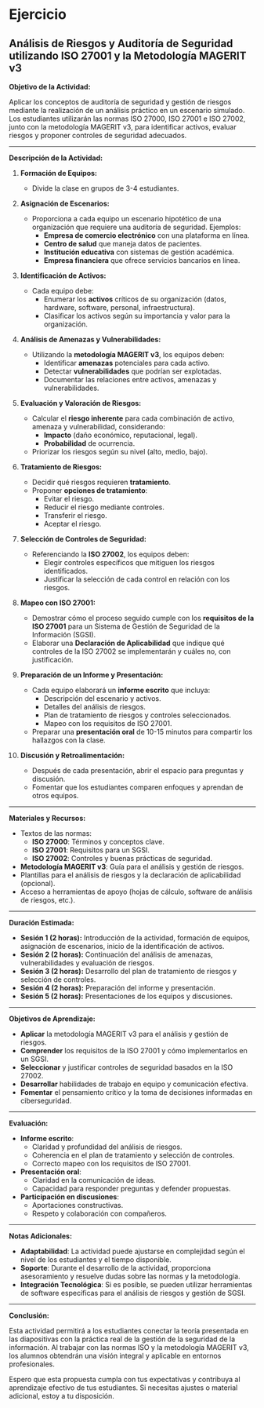 # Ejercicio
## Análisis de Riesgos y Auditoría de Seguridad utilizando ISO 27001 y la Metodología MAGERIT v3

**Objetivo de la Actividad:**

Aplicar los conceptos de auditoría de seguridad y gestión de riesgos mediante la realización de un análisis práctico en un escenario simulado. Los estudiantes utilizarán las normas ISO 27000, ISO 27001 e ISO 27002, junto con la metodología MAGERIT v3, para identificar activos, evaluar riesgos y proponer controles de seguridad adecuados.

---

**Descripción de la Actividad:**

1. **Formación de Equipos:**
    
    - Divide la clase en grupos de 3-4 estudiantes.
2. **Asignación de Escenarios:**
    
    - Proporciona a cada equipo un escenario hipotético de una organización que requiere una auditoría de seguridad. Ejemplos:
        - **Empresa de comercio electrónico** con una plataforma en línea.
        - **Centro de salud** que maneja datos de pacientes.
        - **Institución educativa** con sistemas de gestión académica.
        - **Empresa financiera** que ofrece servicios bancarios en línea.
3. **Identificación de Activos:**
    
    - Cada equipo debe:
        - Enumerar los **activos** críticos de su organización (datos, hardware, software, personal, infraestructura).
        - Clasificar los activos según su importancia y valor para la organización.
4. **Análisis de Amenazas y Vulnerabilidades:**
    
    - Utilizando la **metodología MAGERIT v3**, los equipos deben:
        - Identificar **amenazas** potenciales para cada activo.
        - Detectar **vulnerabilidades** que podrían ser explotadas.
        - Documentar las relaciones entre activos, amenazas y vulnerabilidades.
5. **Evaluación y Valoración de Riesgos:**
    
    - Calcular el **riesgo inherente** para cada combinación de activo, amenaza y vulnerabilidad, considerando:
        - **Impacto** (daño económico, reputacional, legal).
        - **Probabilidad** de ocurrencia.
    - Priorizar los riesgos según su nivel (alto, medio, bajo).
6. **Tratamiento de Riesgos:**
    
    - Decidir qué riesgos requieren **tratamiento**.
    - Proponer **opciones de tratamiento**:
        - Evitar el riesgo.
        - Reducir el riesgo mediante controles.
        - Transferir el riesgo.
        - Aceptar el riesgo.
7. **Selección de Controles de Seguridad:**
    
    - Referenciando la **ISO 27002**, los equipos deben:
        - Elegir controles específicos que mitiguen los riesgos identificados.
        - Justificar la selección de cada control en relación con los riesgos.
8. **Mapeo con ISO 27001:**
    
    - Demostrar cómo el proceso seguido cumple con los **requisitos de la ISO 27001** para un Sistema de Gestión de Seguridad de la Información (SGSI).
    - Elaborar una **Declaración de Aplicabilidad** que indique qué controles de la ISO 27002 se implementarán y cuáles no, con justificación.
9. **Preparación de un Informe y Presentación:**
    
    - Cada equipo elaborará un **informe escrito** que incluya:
        - Descripción del escenario y activos.
        - Detalles del análisis de riesgos.
        - Plan de tratamiento de riesgos y controles seleccionados.
        - Mapeo con los requisitos de ISO 27001.
    - Preparar una **presentación oral** de 10-15 minutos para compartir los hallazgos con la clase.
10. **Discusión y Retroalimentación:**
    
    - Después de cada presentación, abrir el espacio para preguntas y discusión.
    - Fomentar que los estudiantes comparen enfoques y aprendan de otros equipos.

---

**Materiales y Recursos:**

- Textos de las normas:
    - **ISO 27000**: Términos y conceptos clave.
    - **ISO 27001**: Requisitos para un SGSI.
    - **ISO 27002**: Controles y buenas prácticas de seguridad.
- **Metodología MAGERIT v3**: Guía para el análisis y gestión de riesgos.
- Plantillas para el análisis de riesgos y la declaración de aplicabilidad (opcional).
- Acceso a herramientas de apoyo (hojas de cálculo, software de análisis de riesgos, etc.).

---

**Duración Estimada:**

- **Sesión 1 (2 horas):** Introducción de la actividad, formación de equipos, asignación de escenarios, inicio de la identificación de activos.
- **Sesión 2 (2 horas):** Continuación del análisis de amenazas, vulnerabilidades y evaluación de riesgos.
- **Sesión 3 (2 horas):** Desarrollo del plan de tratamiento de riesgos y selección de controles.
- **Sesión 4 (2 horas):** Preparación del informe y presentación.
- **Sesión 5 (2 horas):** Presentaciones de los equipos y discusiones.

---

**Objetivos de Aprendizaje:**

- **Aplicar** la metodología MAGERIT v3 para el análisis y gestión de riesgos.
- **Comprender** los requisitos de la ISO 27001 y cómo implementarlos en un SGSI.
- **Seleccionar** y justificar controles de seguridad basados en la ISO 27002.
- **Desarrollar** habilidades de trabajo en equipo y comunicación efectiva.
- **Fomentar** el pensamiento crítico y la toma de decisiones informadas en ciberseguridad.

---

**Evaluación:**

- **Informe escrito**:
    - Claridad y profundidad del análisis de riesgos.
    - Coherencia en el plan de tratamiento y selección de controles.
    - Correcto mapeo con los requisitos de ISO 27001.
- **Presentación oral**:
    - Claridad en la comunicación de ideas.
    - Capacidad para responder preguntas y defender propuestas.
- **Participación en discusiones**:
    - Aportaciones constructivas.
    - Respeto y colaboración con compañeros.

---

**Notas Adicionales:**

- **Adaptabilidad**: La actividad puede ajustarse en complejidad según el nivel de los estudiantes y el tiempo disponible.
- **Soporte**: Durante el desarrollo de la actividad, proporciona asesoramiento y resuelve dudas sobre las normas y la metodología.
- **Integración Tecnológica**: Si es posible, se pueden utilizar herramientas de software específicas para el análisis de riesgos y gestión de SGSI.

---

**Conclusión:**

Esta actividad permitirá a los estudiantes conectar la teoría presentada en las diapositivas con la práctica real de la gestión de la seguridad de la información. Al trabajar con las normas ISO y la metodología MAGERIT v3, los alumnos obtendrán una visión integral y aplicable en entornos profesionales.

Espero que esta propuesta cumpla con tus expectativas y contribuya al aprendizaje efectivo de tus estudiantes. Si necesitas ajustes o material adicional, estoy a tu disposición.